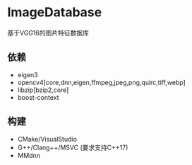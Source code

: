 # ImageDatabase
基于VGG16的图片特征数据库

## 依赖
+ eigen3
+ opencv4[core,dnn,eigen,ffmpeg,jpeg,png,quirc,tiff,webp]
+ libzip[bzip2,core]
+ boost-context

## 构建
+ CMake/VisualStudio
+ G++/Clang++/MSVC (要求支持C++17)
+ MMdnn
